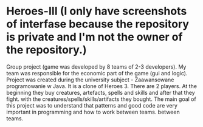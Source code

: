 # Heroes-III (I only have screenshots of interfase because the repository is private and I'm not the owner of the repository.)
Group project (game was developed by 8 teams of 2-3 developers). 
My team was responsible for the economic part of the game (gui and logic). Project was created during the university subject - Zaawansowane programowanie w Java. 
It is a clone of Heroes 3. 
There are 2 players. At the beginning they buy creatures, artefacts, spells and skills and after that they fight. 
with the creatures/spells/skills/artifacts they bought. 
The main goal of this project was to understand that patterns and good code are very important in programming and how to work between teams. between teams. 
